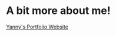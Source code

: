 # A bit more about me!

<p> 
<a href='https://yanny24211.github.io/pixel-draw/' target="_blank">Yanny's Portfolio Website</a>
</p>
